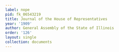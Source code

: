 ```yaml
---
label: nope
pid: fk_06543219
title: Journal of the House of Representatives
year: '1909'
author: General Assembly of the State of Illinois
order: '126'
layout: single
collection: documents
---
```

